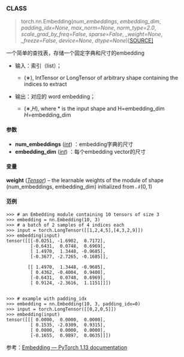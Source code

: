 ### CLASS
> torch.nn.Embedding(*num_embeddings*, *embedding_dim*, *padding_idx=None*, *max_norm=None*, *norm_type=2.0*, *scale_grad_by_freq=False*, *sparse=False*, *_weight=None*, *_freeze=False*, *device=None*, *dtype=None*)[[SOURCE\]](https://pytorch.org/docs/stable/_modules/torch/nn/modules/sparse.html#Embedding)

一个简单的查找表，存储一个固定字典和尺寸的embedding

- 输入：索引（list）； 
  - (∗), IntTensor or LongTensor of arbitrary shape containing the indices to extract

- 输出：对应的 word embedding；
  - (∗,*H*), where * is the input shape and H=embedding_dim *H*=embedding_dim


#### 参数

- **num_embeddings** ([*int*](https://docs.python.org/3/library/functions.html#int)) ：embedding字典的尺寸
- **embedding_dim** ([*int*](https://docs.python.org/3/library/functions.html#int)) ：每个embedding vector的尺寸

#### 变量

**weight** ([*Tensor*](https://pytorch.org/docs/1.13/tensors.html#torch.Tensor)) – the learnable weights of the module of shape (num_embeddings, embedding_dim) initialized from $\mathcal{N}(0,1)$

#### 范例

```shell
>>> # an Embedding module containing 10 tensors of size 3
>>> embedding = nn.Embedding(10, 3)
>>> # a batch of 2 samples of 4 indices each
>>> input = torch.LongTensor([[1,2,4,5],[4,3,2,9]])
>>> embedding(input)
tensor([[[-0.0251, -1.6902,  0.7172],
         [-0.6431,  0.0748,  0.6969],
         [ 1.4970,  1.3448, -0.9685],
         [-0.3677, -2.7265, -0.1685]],

        [[ 1.4970,  1.3448, -0.9685],
         [ 0.4362, -0.4004,  0.9400],
         [-0.6431,  0.0748,  0.6969],
         [ 0.9124, -2.3616,  1.1151]]])


>>> # example with padding_idx
>>> embedding = nn.Embedding(10, 3, padding_idx=0)
>>> input = torch.LongTensor([[0,2,0,5]])
>>> embedding(input)
tensor([[[ 0.0000,  0.0000,  0.0000],
         [ 0.1535, -2.0309,  0.9315],
         [ 0.0000,  0.0000,  0.0000],
         [-0.1655,  0.9897,  0.0635]]])

```



参考：[Embedding — PyTorch 1.13 documentation](https://pytorch.org/docs/1.13/generated/torch.nn.Embedding.html?highlight=embedding#torch.nn.Embedding)